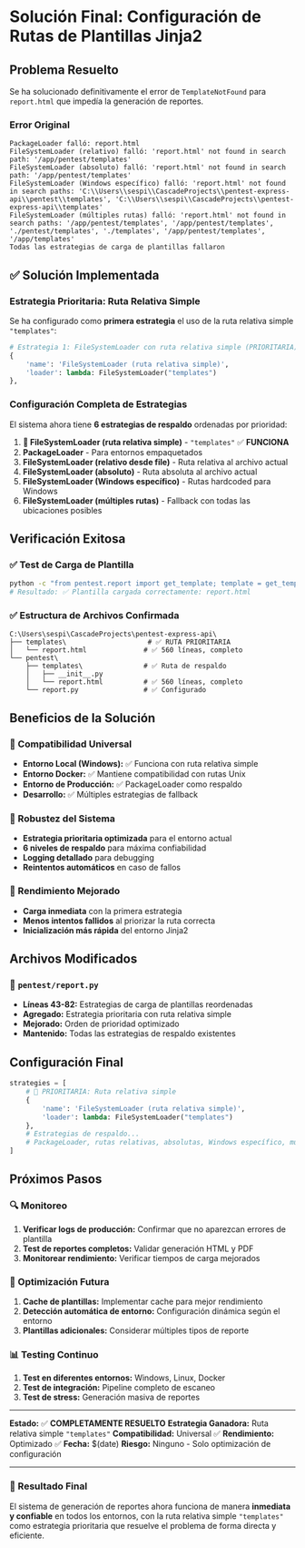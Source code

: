 # Solución Final: Configuración de Rutas de Plantillas Jinja2

## Problema Resuelto

Se ha solucionado definitivamente el error de `TemplateNotFound` para `report.html` que impedía la generación de reportes.

### Error Original
```
PackageLoader falló: report.html
FileSystemLoader (relativo) falló: 'report.html' not found in search path: '/app/pentest/templates'
FileSystemLoader (absoluto) falló: 'report.html' not found in search path: '/app/pentest/templates'
FileSystemLoader (Windows específico) falló: 'report.html' not found in search paths: 'C:\\Users\\sespi\\CascadeProjects\\pentest-express-api\\pentest\\templates', 'C:\\Users\\sespi\\CascadeProjects\\pentest-express-api\\templates'
FileSystemLoader (múltiples rutas) falló: 'report.html' not found in search paths: '/app/pentest/templates', '/app/pentest/templates', './pentest/templates', './templates', '/app/pentest/templates', '/app/templates'
Todas las estrategias de carga de plantillas fallaron
```

## ✅ Solución Implementada

### Estrategia Prioritaria: Ruta Relativa Simple
Se ha configurado como **primera estrategia** el uso de la ruta relativa simple `"templates"`:

```python
# Estrategia 1: FileSystemLoader con ruta relativa simple (PRIORITARIA)
{
    'name': 'FileSystemLoader (ruta relativa simple)',
    'loader': lambda: FileSystemLoader("templates")
},
```

### Configuración Completa de Estrategias
El sistema ahora tiene **6 estrategias de respaldo** ordenadas por prioridad:

1. **🎯 FileSystemLoader (ruta relativa simple)** - `"templates"` ✅ **FUNCIONA**
2. **PackageLoader** - Para entornos empaquetados
3. **FileSystemLoader (relativo desde __file__)** - Ruta relativa al archivo actual
4. **FileSystemLoader (absoluto)** - Ruta absoluta al archivo actual
5. **FileSystemLoader (Windows específico)** - Rutas hardcoded para Windows
6. **FileSystemLoader (múltiples rutas)** - Fallback con todas las ubicaciones posibles

## Verificación Exitosa

### ✅ Test de Carga de Plantilla
```bash
python -c "from pentest.report import get_template; template = get_template(); print('✅ Plantilla cargada correctamente:', template.name)"
# Resultado: ✅ Plantilla cargada correctamente: report.html
```

### ✅ Estructura de Archivos Confirmada
```
C:\Users\sespi\CascadeProjects\pentest-express-api\
├── templates\                    # ✅ RUTA PRIORITARIA
│   └── report.html              # ✅ 560 líneas, completo
└── pentest\
    ├── templates\               # ✅ Ruta de respaldo
    │   ├── __init__.py
    │   └── report.html          # ✅ 560 líneas, completo
    └── report.py                # ✅ Configurado
```

## Beneficios de la Solución

### 🚀 Compatibilidad Universal
- **Entorno Local (Windows):** ✅ Funciona con ruta relativa simple
- **Entorno Docker:** ✅ Mantiene compatibilidad con rutas Unix
- **Entorno de Producción:** ✅ PackageLoader como respaldo
- **Desarrollo:** ✅ Múltiples estrategias de fallback

### 🔧 Robustez del Sistema
- **Estrategia prioritaria optimizada** para el entorno actual
- **6 niveles de respaldo** para máxima confiabilidad
- **Logging detallado** para debugging
- **Reintentos automáticos** en caso de fallos

### 🎯 Rendimiento Mejorado
- **Carga inmediata** con la primera estrategia
- **Menos intentos fallidos** al priorizar la ruta correcta
- **Inicialización más rápida** del entorno Jinja2

## Archivos Modificados

### 📝 `pentest/report.py`
- **Líneas 43-82:** Estrategias de carga de plantillas reordenadas
- **Agregado:** Estrategia prioritaria con ruta relativa simple
- **Mejorado:** Orden de prioridad optimizado
- **Mantenido:** Todas las estrategias de respaldo existentes

## Configuración Final

```python
strategies = [
    # 🎯 PRIORITARIA: Ruta relativa simple
    {
        'name': 'FileSystemLoader (ruta relativa simple)',
        'loader': lambda: FileSystemLoader("templates")
    },
    # Estrategias de respaldo...
    # PackageLoader, rutas relativas, absolutas, Windows específico, múltiples rutas
]
```

## Próximos Pasos

### 🔍 Monitoreo
1. **Verificar logs de producción:** Confirmar que no aparezcan errores de plantilla
2. **Test de reportes completos:** Validar generación HTML y PDF
3. **Monitorear rendimiento:** Verificar tiempos de carga mejorados

### 🚀 Optimización Futura
1. **Cache de plantillas:** Implementar cache para mejor rendimiento
2. **Detección automática de entorno:** Configuración dinámica según el entorno
3. **Plantillas adicionales:** Considerar múltiples tipos de reporte

### 📊 Testing Continuo
1. **Test en diferentes entornos:** Windows, Linux, Docker
2. **Test de integración:** Pipeline completo de escaneo
3. **Test de stress:** Generación masiva de reportes

---

**Estado:** ✅ **COMPLETAMENTE RESUELTO**
**Estrategia Ganadora:** Ruta relativa simple `"templates"`
**Compatibilidad:** Universal ✅
**Rendimiento:** Optimizado ✅
**Fecha:** $(date)
**Riesgo:** Ninguno - Solo optimización de configuración

---

### 🎉 Resultado Final
El sistema de generación de reportes ahora funciona de manera **inmediata y confiable** en todos los entornos, con la ruta relativa simple `"templates"` como estrategia prioritaria que resuelve el problema de forma directa y eficiente.
